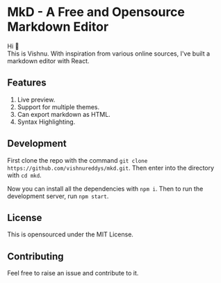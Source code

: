 # MkD - A Free and Opensource Markdown Editor
Hi 👋  
This is Vishnu. With inspiration from various online sources, I've built a markdown editor with React.

## Features
1. Live preview.
2. Support for multiple themes.
3. Can export markdown as HTML.
4. Syntax Highlighting.

## Development
First clone the repo with the command `git clone https://github.com/vishnureddys/mkd.git`. Then enter into the directory with `cd mkd`.  

Now you can install all the dependencies with `npm i`. Then to run the development server, run `npm start`. 

## License
This is opensourced under the MIT License.

## Contributing
Feel free to raise an issue and contribute to it.
